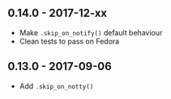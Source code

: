 ## 0.14.0 - 2017-12-xx

- Make `.skip_on_notify()` default behaviour
- Clean tests to pass on Fedora

## 0.13.0 - 2017-09-06

- Add `.skip_on_notty()`
